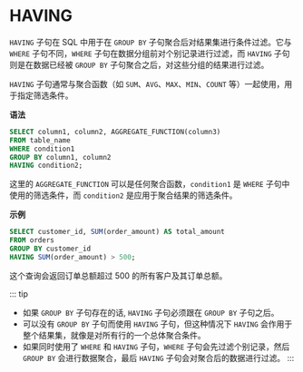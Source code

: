 # HAVING

`HAVING` 子句在 SQL 中用于在 `GROUP BY` 子句聚合后对结果集进行条件过滤。它与 `WHERE` 子句不同，`WHERE` 子句在数据分组前对个别记录进行过滤，而 `HAVING` 子句则是在数据已经被 `GROUP BY` 子句聚合之后，对这些分组的结果进行过滤。

`HAVING` 子句通常与聚合函数（如 `SUM`、`AVG`、`MAX`、`MIN`、`COUNT` 等）一起使用，用于指定筛选条件。


**语法**
```sql
SELECT column1, column2, AGGREGATE_FUNCTION(column3)
FROM table_name
WHERE condition1
GROUP BY column1, column2
HAVING condition2;
```

这里的 `AGGREGATE_FUNCTION` 可以是任何聚合函数，`condition1` 是 `WHERE` 子句中使用的筛选条件，而 `condition2` 是应用于聚合结果的筛选条件。

**示例**
```sql
SELECT customer_id, SUM(order_amount) AS total_amount
FROM orders
GROUP BY customer_id
HAVING SUM(order_amount) > 500;
```

这个查询会返回订单总额超过 500 的所有客户及其订单总额。

::: tip
- 如果 `GROUP BY` 子句存在的话, `HAVING` 子句必须跟在 `GROUP BY` 子句之后。
- 可以没有 `GROUP BY` 子句而使用 `HAVING` 子句，但这种情况下 `HAVING` 会作用于整个结果集，就像是对所有行的一个总体聚合条件。
- 如果同时使用了 `WHERE` 和 `HAVING` 子句，`WHERE` 子句会先过滤个别记录，然后 `GROUP BY` 会进行数据聚合，最后 `HAVING` 子句会对聚合后的数据进行过滤。
:::
